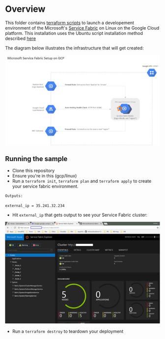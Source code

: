 
# Overview

This folder contains [terraform scripts](./main.tf) to launch a developement environment of the Microsoft's [Service Fabric](https://github.com/Microsoft/service-fabric) on Linux on the Google Cloud platform. This installation uses the Ubuntu script installation method described [here](https://docs.microsoft.com/en-us/azure/service-fabric/service-fabric-get-started-linux#installation-methods)

The diagram below illustrates the infrastructure that will get created:
 

![Deployment Diagram](./images/Diagram.png)

## Running the sample

- Clone this repository
- Ensure you're in this (gcp/linux)
- Run a `terraform init`, `terraform plan` and `terraform apply` to create your service fabric environment. 

```
Outputs:

external_ip = 35.241.32.234
```
- Hit `external_ip` that gets output to see your Service Fabric cluster:

![Service Fabric Cluster](./images/sfabric.png)

- Run a `terraform destroy` to teardown your deployment




